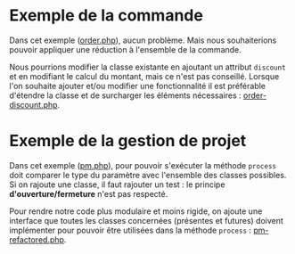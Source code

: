 # Exemple de la commande
Dans cet exemple ([order.php](order.php)), aucun problème. Mais nous souhaiterions pouvoir appliquer une réduction à l'ensemble de la commande.

Nous pourrions modifier la classe existante en ajoutant un attribut `discount` et en modifiant le calcul du montant, mais ce n'est pas conseillé. Lorsque l'on souhaite ajouter et/ou modifier une fonctionnalité il est préférable d'étendre la classe et de surcharger les éléments nécessaires : [order-discount.php](order-discount.php).

# Exemple de la gestion de projet
Dans cet exemple ([pm.php](pm.php)), pour pouvoir s'exécuter la méthode `process` doit comparer le type du paramètre avec l'ensemble des classes possibles. Si on rajoute une classe, il faut rajouter un test : le principe **d'ouverture/fermeture** n'est pas respecté.

Pour rendre notre code plus modulaire et moins rigide, on ajoute une interface que toutes les classes concernées (présentes et futures) doivent implémenter pour pouvoir être utilisées dans la méthode `process` : [pm-refactored.php](pm-refactored.php).